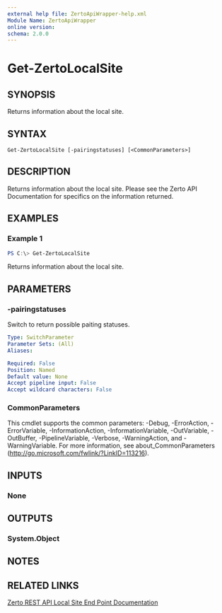 ```yaml
---
external help file: ZertoApiWrapper-help.xml
Module Name: ZertoApiWrapper
online version:
schema: 2.0.0
---
```


# Get-ZertoLocalSite

## SYNOPSIS
Returns information about the local site.

## SYNTAX

```
Get-ZertoLocalSite [-pairingstatuses] [<CommonParameters>]
```

## DESCRIPTION
Returns information about the local site. Please see the Zerto API Documentation for specifics on the information returned.

## EXAMPLES

### Example 1
```powershell
PS C:\> Get-ZertoLocalSite
```

Returns information about the local site.

## PARAMETERS

### -pairingstatuses
Switch to return possible paiting statuses.

```yaml
Type: SwitchParameter
Parameter Sets: (All)
Aliases:

Required: False
Position: Named
Default value: None
Accept pipeline input: False
Accept wildcard characters: False
```

### CommonParameters
This cmdlet supports the common parameters: -Debug, -ErrorAction, -ErrorVariable, -InformationAction, -InformationVariable, -OutVariable, -OutBuffer, -PipelineVariable, -Verbose, -WarningAction, and -WarningVariable.
For more information, see about_CommonParameters (http://go.microsoft.com/fwlink/?LinkID=113216).

## INPUTS

### None
## OUTPUTS

### System.Object
## NOTES

## RELATED LINKS
[Zerto REST API Local Site End Point Documentation](http://s3.amazonaws.com/zertodownload_docs/Latest/Zerto%20Virtual%20Replication%20Zerto%20Virtual%20Manager%20%28ZVM%29%20-%20vSphere%20Online%20Help/RestfulAPIs/StatusAPIs.5.038.html#)
